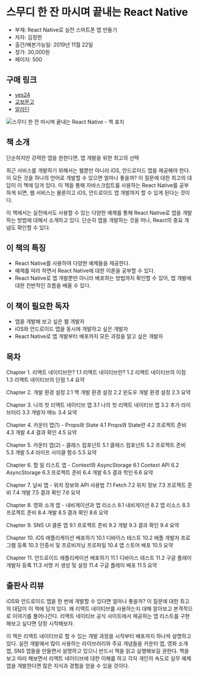 # 스무디 한 잔 마시며 끝내는 React Native

- 부제: React Native로 실전 스마트폰 앱 만들기
- 저자: 김정헌
- 출간/배본가능일: 2019년 11월 22일
- 정가: 30,000원
- 페이지: 500

## 구매 링크

- [yes24](http://www.yes24.com/Product/Goods/82895471?Acode=101)
- [교보문고](http://www.kyobobook.co.kr/product/detailViewKor.laf?ejkGb=KOR&mallGb=KOR&barcode=9791190014625&orderClick=LEa&Kc=)
- [알라딘](https://www.aladin.co.kr/shop/wproduct.aspx?ItemId=216744127)

![스무디 한 잔 마시며 끝내는 React Native - 책 표지](https://user-images.githubusercontent.com/21074282/68739036-37ef2000-062b-11ea-940c-526c962ba729.jpg)

## 책 소개

단순하지만 강력한 앱을 원한다면,
앱 개발을 위한 최고의 선택

최근 서비스를 개발하기 위해서는 웹뿐만 아니라 iOS, 안드로이드 앱을 제공해야 한다. 이 모든 것을 하나의 언어로 개발할 수 있으면 얼마나 좋을까? 이 질문에 대한 최고의 대답이 이 책에 담겨 있다. 이 책을 통해 자바스크립트를 사용하는 React Native를 공부하게 되면, 웹 서비스는 물론이고 iOS, 안드로이드 앱 개발까지 할 수 있게 된다는 것이다.

이 책에서는 실전에서도 사용할 수 있는 다양한 예제를 통해 React Native로 앱을 개발하는 방법에 대해서 소개하고 있다. 단순히 앱을 개발하는 것을 떠나, React의 중요 개념도 확인할 수 있다.

## 이 책의 특징

- React Native를 사용하여 다양한 예제들을 제공한다.
- 예제를 따라 하면서 React Native에 대한 이론을 공부할 수 있다.
- React Native로 앱 개발뿐만 아니라 배포하는 방법까지 확인할 수 있어, 앱 개발에 대한 전반적인 흐름을 배울 수 있다.

## 이 책이 필요한 독자

- 앱을 개발해 보고 싶은 웹 개발자
- iOS와 안드로이드 앱을 동시에 개발하고 싶은 개발자
- React Native로 앱 개발부터 배포까지 모든 과정을 알고 싶은 개발자

## 목차

Chapter 1. 리액트 네이티브란?
1.1 리액트 네이티브란?
1.2 리액트 네이티브의 이점
1.3 리액트 네이티브의 단점
1.4 요약

Chapter 2. 개발 환경 설정
2.1 맥 개발 환경 설정
2.2 윈도우 개발 환경 설정
2.3 요약

Chapter 3. 나의 첫 리액트 네이티브 앱
3.1 나의 첫 리액트 네이티브 앱
3.2 추가 라이브러리
3.3 개발자 메뉴
3.4 요약

Chapter 4. 카운터 앱(1) - Props와 State
4.1 Props와 State란
4.2 프로젝트 준비
4.3 개발
4.4 결과 확인
4.5 요약

Chapter 5. 카운터 앱(2) - 클래스 컴포넌트
5.1 클래스 컴포넌트
5.2 프로젝트 준비
5.3 개발
5.4 라이프 사이클 함수
5.5 요약

Chapter 6. 할 일 리스트 앱 - Context와 AsyncStorage
6.1 Context API
6.2 AsyncStorage
6.3 프로젝트 준비
6.4 개발
6.5 결과 학인
6.6 요약

Chapter 7. 날씨 앱 - 위치 정보와 API 사용법
7.1 Fetch
7.2 위치 정보
7.3 프로젝트 준비
7.4 개발
7.5 결과 확인
7.6 요약

Chapter 8. 영화 소개 앱 - 내비게이션과 앱 리소스
8.1 내비게이션
8.2 앱 리소스
8.3 프로젝트 준비
8.4 개발
8.5 결과 확인
8.6 요약

Chapter 9. SNS UI 클론 앱
9.1 프로젝트 준비
9.2 개발
9.3 결과 확인
9.4 요약

Chapter 10. iOS 애플리케이션 배포하기
10.1 디바이스 테스트
10.2 애플 개발자 프로그램 등록
10.3 인증서 및 프로비저닝 프로파일
10.4 앱 스토어 배포
10.5 요약

Chapter 11. 안드로이드 애플리케이션 배포하기
11.1 디바이스 테스트
11.2 구글 플레이 개발자 등록
11.3 서명 키 생성 및 설정
11.4 구글 플레이 배포
11.5 요약

## 출판사 리뷰
iOS와 안드로이드 앱을 한 번에 개발할 수 있다면 얼마나 좋을까? 이 질문에 대한 최고의 대답이 이 책에 담겨 있다. 왜 리액트 네이티브를 사용하는지 대해 알아보고 본격적으로 이야기를 풀어나간다. 리액트 네이티브 공식 사이트에서 제공하는 앱 리스트를 구현해보고 싶다면 당장 시작해보자.

이 책은 리액트 네이티브로 할 수 있는 개발 과정을 시작부터 배포까지 하나씩 설명하고 있다. 실전 개발에서 많이 사용하는 라이브러리와 주요 개념들을 카운터 앱, 영화 소개 앱, SNS 앱들을 만들면서 설명하고 있으니 반드시 책을 읽고 실행해보길 권한다. 책을 보고 따라 해보면서 리액트 네이티브에 대한 이해를 하고 각자 개인의 속도로 실무 예제 앱을 개발한다면 많은 지식과 경험을 얻을 수 있을 것이다.

